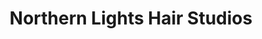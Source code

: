 ---
title: "Northern Lights Hair Studios"
url: /bloomfield/northern-lights-hair-studios/
shop: hairdresser
---